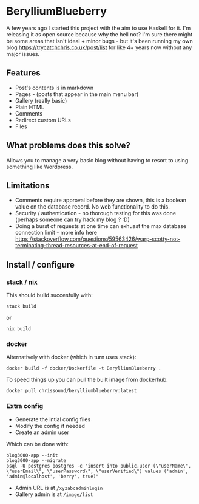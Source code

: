 # BerylliumBlueberry

A few years ago I started this project with the aim to use Haskell for it. I'm releasing it as open source because why the hell not? I'm sure there might be some areas that isn't ideal + minor bugs - but it's been running my own blog <https://trycatchchris.co.uk/post/list> for like 4+ years now without any major issues.

## Features

- Post's contents is in markdown
- Pages - (posts that appear in the main menu bar)
- Gallery (really basic)
- Plain HTML 
- Comments
- Redirect custom URLs
- Files

## What problems does this solve?

Allows you to manage a very basic blog without having to resort to using something like Wordpress.

## Limitations

- Comments require approval before they are shown, this is a boolean value on the database record. No web functionality to do this.
- Security / authentication - no thorough testing for this was done (perhaps someone can try hack my blog ? :D)
- Doing a burst of requests at one time can exhuast the max database connection limit - more info here <https://stackoverflow.com/questions/59563426/warp-scotty-not-terminating-thread-resources-at-end-of-request>

## Install / configure

### stack / nix

This should build succesfully with:
```
stack build
```

or

```
nix build
```

### docker

Alternatively with docker (which in turn uses stack):
```
docker build -f docker/Dockerfile -t BerylliumBlueberry .
```

To speed things up you can pull the built image from dockerhub:
```
docker pull chrissound/berylliumblueberry:latest
```

### Extra config

- Generate the intial config files
- Modify the config if needed
- Create an admin user

Which can be done with:

```
blog3000-app --init
blog3000-app --migrate
psql -U postgres postgres -c "insert into public.user (\"userName\", \"userEmail\", \"userPassword\", \"userVerified\") values ('admin', 'admin@localhost', 'berry', true)"
```

- Admin URL is at `/xyzabcadminlogin`
- Gallery admin is at `/image/list`
